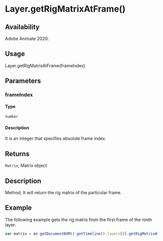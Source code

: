 # Layer.getRigMatrixAtFrame()

## Availability

Adobe Animate 2020.

## Usage

Layer.getRigMatrixAtFrame(frameIndex)

## Parameters

### **frameIndex**

#### Type

```typescript
number
```

#### Description

It is an integer that specifies absolute frame index.

## Returns

`Matrix`; Matrix object

## Description

Method; It will return the rig matrix of the particular frame.

## Example

The following example gets the rig matrix from the first frame of the ninth layer:

```javascript
var matrix = an.getDocumentDOM().getTimeline().layers[8].getRigMatrixAtFrame(0);
```
